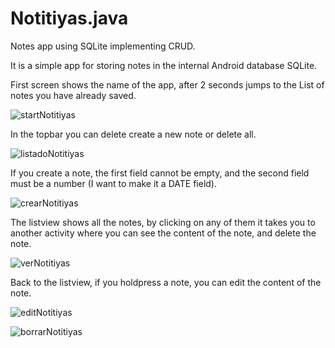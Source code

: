 # Notitiyas.java
Notes app using SQLite implementing CRUD.

It is a simple app for storing notes in the internal Android database SQLite.

First screen shows the name of the app, after 2 seconds jumps to the List of notes you have already saved.

![startNotitiyas](https://user-images.githubusercontent.com/49799875/114703351-75c30d00-9d25-11eb-9126-4992d539c9f2.jpeg)


In the topbar you can delete create a new note or delete all.

![listadoNotitiyas](https://user-images.githubusercontent.com/49799875/114704431-e1f24080-9d26-11eb-96e7-1d0939e7eab3.jpeg)


If you create a note, the first field cannot be empty, and the second field must be a number (I want to make it a DATE field).

![crearNotitiyas](https://user-images.githubusercontent.com/49799875/114703370-7d82b180-9d25-11eb-800f-dc86ba7d80e8.jpeg)


The listview shows all the notes, by clicking on any of them it takes you to another activity where you can see the content of the note, and delete the note.

![verNotitiyas](https://user-images.githubusercontent.com/49799875/114703378-81163880-9d25-11eb-9339-6dc6a85ad572.jpeg)


Back to the listview, if you holdpress a note, you can edit the content of the note.

![editNotitiyas](https://user-images.githubusercontent.com/49799875/114703388-82dffc00-9d25-11eb-8c00-45efd130bd94.jpeg)


![borrarNotitiyas](https://user-images.githubusercontent.com/49799875/114703390-84a9bf80-9d25-11eb-97e7-3e77d44dc50c.jpeg)


